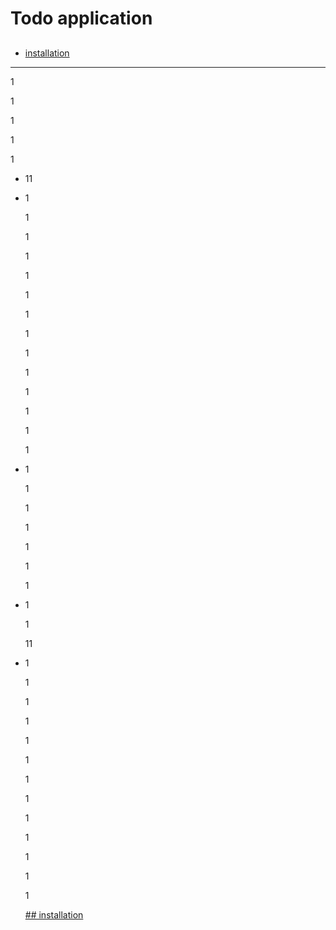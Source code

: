 # Todo application

## 

- [installation](##installation)
- - - - 
  
  
  1
  
  1
  
  1
  
  1
  
  1
- 11
- 1
  
  1
  
  1
  
  1
  
  1
  
  1
  
  1
  
  1
  
  1
  
  1
  
  1
  
  1
  
  1
  
  1
- 1
  
  1
  
  1
  
  1
  
  1
  
  1
  
  1
- 1
  
  1
  
  11
- 1
  
  1
  
  1
  
  1
  
  1
  
  1
  
  1
  
  1
  
  1
  
  1
  
  1
  
  1
  
  1
  
  
  
  
  
  
  
  
  
  
  
  
  
  
  
  
  
  
  
  
  
  
  
  
  
  
  
  
  
  
  
  
  
  
  
  
  
  
  
  
  
  
  
  
  
  
  
  
  
  
  
  
  
  
  
  
  
  
  
  
  
  
  
  
  
  
  
  
  
  
  
  
  
  
  
  
  
  
  
  
  
  
  
  
  
  [## installation](##installation)


